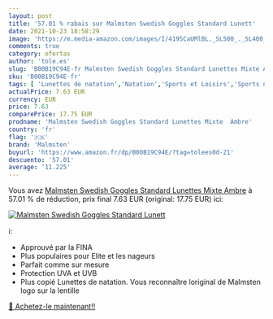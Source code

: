 ```yaml
---
layout: post
title: '57.01 % rabais sur Malmsten Swedish Goggles Standard Lunett'
date: 2021-10-23 18:58:29
image: 'https://m.media-amazon.com/images/I/4195CaUMlBL._SL500_._SL400_.jpg'
comments: true
category: ofertas
author: 'tole.es'
slug: 'B00B19C94E-fr Malmsten Swedish Goggles Standard Lunettes Mixte Ambre'
sku: 'B00B19C94E-fr'
tags: [ 'Lunettes de natation','Natation','Sports et Loisirs','Sports nautiques','Vêtements et équipement de sport','malmsten', ]
actualPrice: 7.63 EUR
currency: EUR
price: 7.63
comparePrice: 17.75 EUR
prodname: 'Malmsten Swedish Goggles Standard Lunettes Mixte  Ambre'
country: 'fr'
flag: '🇫🇷'
brand: 'Malmsten'
buyurl: 'https://www.amazon.fr/dp/B00B19C94E/?tag=tolees0d-21'
descuento: '57.01'
average: '11.225'
---
```


Vous avez [Malmsten Swedish Goggles Standard Lunettes Mixte  Ambre](https://www.amazon.fr/dp/B00B19C94E/?tag=tolees0d-21)  à  57.01 % de réduction, prix final  7.63 EUR (original: 17.75 EUR) ici:

[![Malmsten Swedish Goggles Standard Lunett](https://m.media-amazon.com/images/I/4195CaUMlBL._SL500_._SL400_.jpg)](https://www.amazon.fr/dp/B00B19C94E/?tag=tolees0d-21)

ℹ️:

- Approuvé par la FINA
- Plus populaires pour Elite et les nageurs
- Parfait comme sur mesure
- Protection UVA et UVB
- Plus copié Lunettes de natation. Vous reconnaître loriginal de Malmsten logo sur la lentille

[🛒 Achetez-le maintenant!!](https://www.amazon.fr/dp/B00B19C94E/?tag=tolees0d-21)
